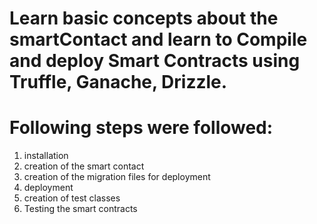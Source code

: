 # Learn basic concepts about the smartContact and learn to Compile and deploy Smart Contracts using Truffle, Ganache, Drizzle.

# Following steps were followed:
1. installation 
2. creation of the smart contact
3. creation of the migration files for deployment
4. deployment
5. creation of test classes
6. Testing the smart contracts

